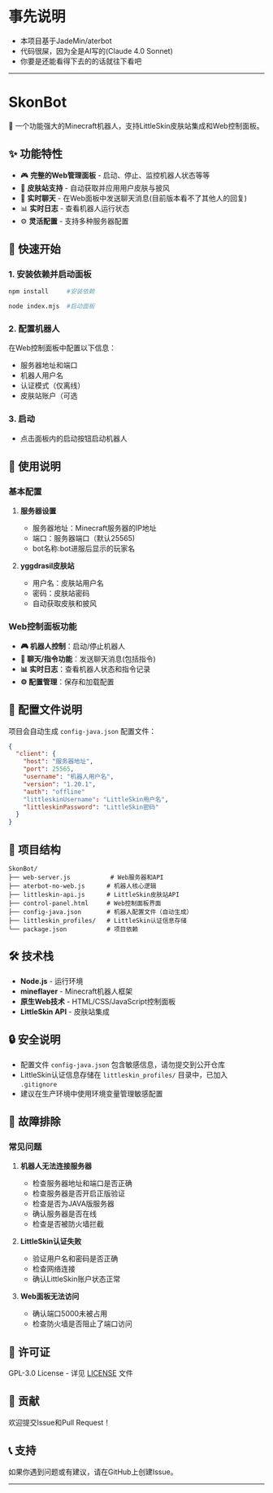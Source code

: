 # 事先说明
- 本项目基于JadeMin/aterbot
- 代码很屎，因为全是AI写的(Claude 4.0 Sonnet)
- 你要是还能看得下去的的话就往下看吧
------------------
# SkonBot

🤖 一个功能强大的Minecraft机器人，支持LittleSkin皮肤站集成和Web控制面板。

## ✨ 功能特性

- 🎮 **完整的Web管理面板** - 启动、停止、监控机器人状态等等
- 🎨 **皮肤站支持** - 自动获取并应用用户皮肤与披风
- 💬 **实时聊天** - 在Web面板中发送聊天消息(目前版本看不了其他人的回复)
- 📊 **实时日志** - 查看机器人运行状态
- ⚙️ **灵活配置** - 支持多种服务器配置

## 🚀 快速开始

### 1. 安装依赖并启动面板

```bash
npm install     #安装依赖
```
```bash
node index.mjs  #启动面板
```

### 2. 配置机器人

在Web控制面板中配置以下信息：
- 服务器地址和端口
- 机器人用户名
- 认证模式（仅离线）
- 皮肤站账户（可选

### 3. 启动
- 点击面板内的启动按钮启动机器人

## 📖 使用说明

### 基本配置

1. **服务器设置**
   - 服务器地址：Minecraft服务器的IP地址
   - 端口：服务器端口（默认25565)
   - bot名称:bot进服后显示的玩家名

3. **yggdrasil皮肤站**
   - 用户名：皮肤站用户名
   - 密码：皮肤站密码
   - 自动获取皮肤和披风

### Web控制面板功能

- **🎮 机器人控制**：启动/停止机器人
- **💬 聊天/指令功能**：发送聊天消息(包括指令)
- **📊 实时日志**：查看机器人状态和指令记录
- **⚙️ 配置管理**：保存和加载配置

## 🔧 配置文件说明

项目会自动生成 `config-java.json` 配置文件：

```json
{
  "client": {
    "host": "服务器地址",
    "port": 25565,
    "username": "机器人用户名",
    "version": "1.20.1",
    "auth": "offline"
    "littleskinUsername": "LittleSkin用户名",
    "littleskinPassword": "LittleSkin密码"
  }
}
```

## 📁 项目结构

```
SkonBot/
├── web-server.js           # Web服务器和API
├── aterbot-no-web.js      # 机器人核心逻辑
├── littleskin-api.js      # LittleSkin皮肤站API
├── control-panel.html     # Web控制面板界面
├── config-java.json       # 机器人配置文件（自动生成）
├── littleskin_profiles/   # LittleSkin认证信息存储
└── package.json           # 项目依赖
```

## 🛠️ 技术栈

- **Node.js** - 运行环境
- **mineflayer** - Minecraft机器人框架
- **原生Web技术** - HTML/CSS/JavaScript控制面板
- **LittleSkin API** - 皮肤站集成

## 🔒 安全说明

- 配置文件 `config-java.json` 包含敏感信息，请勿提交到公开仓库
- LittleSkin认证信息存储在 `littleskin_profiles/` 目录中，已加入 `.gitignore`
- 建议在生产环境中使用环境变量管理敏感配置

## 🐛 故障排除

### 常见问题

1. **机器人无法连接服务器**
   - 检查服务器地址和端口是否正确
   - 检查服务器是否开启正版验证
   - 检查是否为JAVA版服务器
   - 确认服务器是否在线
   - 检查是否被防火墙拦截

2. **LittleSkin认证失败**
   - 验证用户名和密码是否正确
   - 检查网络连接
   - 确认LittleSkin账户状态正常

3. **Web面板无法访问**
   - 确认端口5000未被占用
   - 检查防火墙是否阻止了端口访问

## 📄 许可证

GPL-3.0 License - 详见 [LICENSE](LICENSE) 文件

## 🤝 贡献

欢迎提交Issue和Pull Request！

## 📞 支持

如果你遇到问题或有建议，请在GitHub上创建Issue。

----